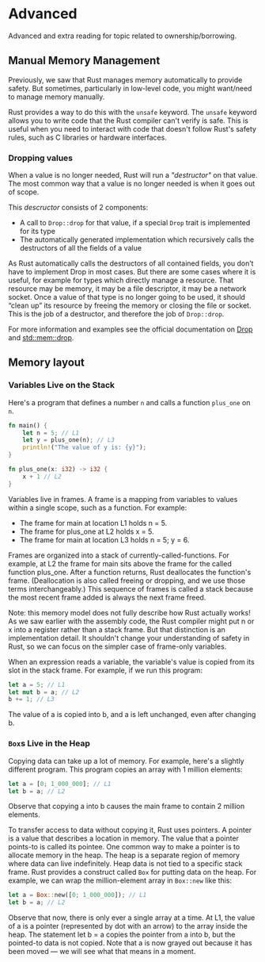 # Advanced

Advanced and extra reading for topic related to ownership/borrowing.

## Manual Memory Management

Previously, we saw that Rust manages memory automatically to provide safety. But sometimes, particularly in low-level code, you might want/need to manage memory manually.

Rust provides a way to do this with the `unsafe` keyword. The `unsafe` keyword allows you to write code that the Rust compiler can't verify is safe. This is useful when you need to interact with code that doesn't follow Rust's safety rules, such as C libraries or hardware interfaces.

<!-- TODO: unsafe doesnt mean the whole program is unsafe -->
<!-- TODO: examples of how Rust STD uses unsafe for linked lists -->
<!-- TODO: helpful compiler/linting for unsafe -->

### Dropping values

When a value is no longer needed, Rust will run a *"destructor"* on that value. The most common way that a value is no longer needed is when it goes out of scope.

This *descructor* consists of 2 components:

- A call to `Drop::drop` for that value, if a special `Drop` trait is implemented for its type
- The automatically generated implementation which recursively calls the destructors of all the fields of a value

As Rust automatically calls the destructors of all contained fields, you don’t have to implement Drop in most cases. But there are some cases where it is useful, for example for types which directly manage a resource. That resource may be memory, it may be a file descriptor, it may be a network socket. Once a value of that type is no longer going to be used, it should “clean up” its resource by freeing the memory or closing the file or socket. This is the job of a destructor, and therefore the job of `Drop::drop`.

For more information and examples see the official documentation on [Drop](https://doc.rust-lang.org/std/ops/trait.Drop.html) and [std::mem::drop](https://doc.rust-lang.org/std/mem/fn.drop.html).

## Memory layout

<!-- TODO -->

### Variables Live on the Stack

Here's a program that defines a number `n` and calls a function `plus_one` on `n`.

```rust
fn main() {
    let n = 5; // L1
    let y = plus_one(n); // L3
    println!("The value of y is: {y}");
}

fn plus_one(x: i32) -> i32 {
    x + 1 // L2
}
```

Variables live in frames. A frame is a mapping from variables to values within a single scope, such as a function. For example:

- The frame for main at location L1 holds n = 5.
- The frame for plus_one at L2 holds x = 5.
- The frame for main at location L3 holds n = 5; y = 6.

Frames are organized into a stack of currently-called-functions. For example, at L2 the frame for main sits above the frame for the called function plus_one. After a function returns, Rust deallocates the function's frame. (Deallocation is also called freeing or dropping, and we use those terms interchangeably.) This sequence of frames is called a stack because the most recent frame added is always the next frame freed.

Note: this memory model does not fully describe how Rust actually works! As we saw earlier with the assembly code, the Rust compiler might put n or x into a register rather than a stack frame. But that distinction is an implementation detail. It shouldn't change your understanding of safety in Rust, so we can focus on the simpler case of frame-only variables.

When an expression reads a variable, the variable's value is copied from its slot in the stack frame. For example, if we run this program:

```rust
let a = 5; // L1
let mut b = a; // L2
b += 1; // L3
```
The value of a is copied into b, and a is left unchanged, even after changing b.

### `Box`s Live in the Heap

Copying data can take up a lot of memory. For example, here's a slightly different program. This program copies an array with 1 million elements:

```rust
let a = [0; 1_000_000]; // L1
let b = a; // L2
```

Observe that copying a into b causes the main frame to contain 2 million elements.

To transfer access to data without copying it, Rust uses pointers. A pointer is a value that describes a location in memory. The value that a pointer points-to is called its pointee. One common way to make a pointer is to allocate memory in the heap. The heap is a separate region of memory where data can live indefinitely. Heap data is not tied to a specific stack frame. Rust provides a construct called `Box` for putting data on the heap. For example, we can wrap the million-element array in `Box::new` like this:

```rust
let a = Box::new([0; 1_000_000]); // L1
let b = a; // L2
```

Observe that now, there is only ever a single array at a time. At L1, the value of a is a pointer (represented by dot with an arrow) to the array inside the heap. The statement let b = a copies the pointer from a into b, but the pointed-to data is not copied. Note that a is now grayed out because it has been moved — we will see what that means in a moment.



